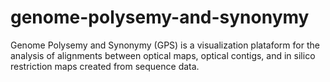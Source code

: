 # genome-polysemy-and-synonymy
Genome Polysemy and Synonymy (GPS) is a visualization plataform for the analysis of alignments between optical maps, optical contigs, and in silico restriction maps created from sequence data.
